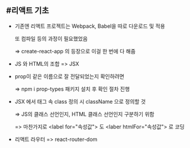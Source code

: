 ##  \#리액트 기초



- 기존엔 리액트 프로젝트는 Webpack, Babel을 따로 다운로드 및 적용

  또 컴파일 등의 과정이 필요했었음

  => create-react-app 의 등장으로 이걸 한 번에 다 해줌



- JS 와 HTML의 조합 => JSX



- prop이 같은 이름으로 잘 전달되었는지 확인하려면

  => npm i prop-types 패키지 설치 후 확인 절차 진행



- JSX 에서 태그 속 class 정의 시 className 으로 정의할 것

  => JS의 클래스 선언인지, HTML 클래스 선언인지 구분하기 위함

  => 마찬가지로 \<label for="속성값"\> 도 \<laber htmlFor="속성값"\> 로 코딩



- 리액트 라우터 => react-router-dom

